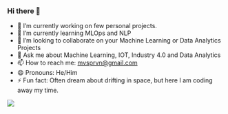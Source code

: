 ### Hi there 👋

- 🔭 I’m currently working on few personal projects.
- 🌱 I’m currently learning MLOps and NLP
- 👯 I’m looking to collaborate on your Machine Learning or Data Analytics Projects 
- 💬 Ask me about Machine Learning, IOT, Industry 4.0 and Data Analytics
- 📫 How to reach me: mvsprvn@gmail.com
- 😄 Pronouns: He/Him
- ⚡ Fun fact: Often dream about drifting in space, but here I am coding away my time. 

![](https://komarev.com/ghpvc/?username=praveen555)
